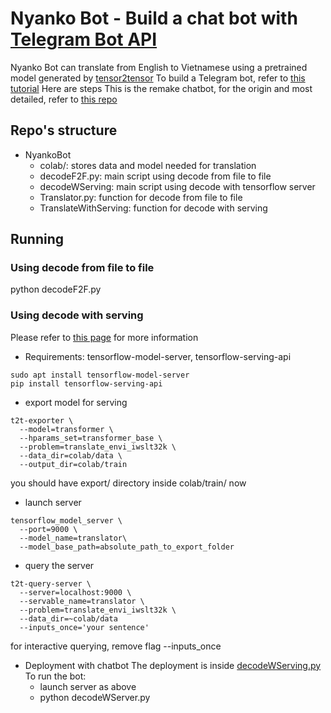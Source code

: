 # Nyanko Bot - Build a chat bot with [Telegram Bot API](https://core.telegram.org/bots/)
Nyanko Bot can translate from English to Vietnamese using a pretrained model generated by [tensor2tensor](https://github.com/tensorflow/tensor2tensor)
To build a Telegram bot, refer to [this tutorial](https://chatbotslife.com/your-first-chatbot-using-telegram-and-python-part-1-796894016ba8)
Here are steps
This is the remake chatbot, for the origin and most detailed, refer to [this repo](https://github.com/larycoder/chatbots)

## Repo's structure
* NyankoBot
  * colab/: stores data and model needed for translation
  * decodeF2F.py: main script using decode from file to file
  * decodeWServing: main script using decode with tensorflow server
  * Translator.py: function for decode from file to file
  * TranslateWithServing: function for decode with serving

## Running
### Using decode from file to file
python decodeF2F.py
### Using decode with serving
Please refer to [this page](https://github.com/tensorflow/tensor2tensor/tree/master/tensor2tensor/serving) for more information
* Requirements: tensorflow-model-server, tensorflow-serving-api
```console
sudo apt install tensorflow-model-server
pip install tensorflow-serving-api
```
* export model for serving
```console
t2t-exporter \
  --model=transformer \
  --hparams_set=transformer_base \
  --problem=translate_envi_iwslt32k \
  --data_dir=colab/data \
  --output_dir=colab/train
```
you should have export/ directory inside colab/train/ now
* launch server
```console
tensorflow_model_server \
  --port=9000 \
  --model_name=translator\
  --model_base_path=absolute_path_to_export_folder
```
* query the server
```console
t2t-query-server \
  --server=localhost:9000 \
  --servable_name=translator \
  --problem=translate_envi_iwslt32k \
  --data_dir=~colab/data
  --inputs_once='your sentence'
```
for interactive querying, remove flag --inputs_once
* Deployment with chatbot
The deployment is inside [decodeWServing.py](decodeWServing.py)
To run the bot:
  * launch server as above
  * python decodeWServer.py


